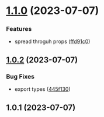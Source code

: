 # [1.1.0](https://github.com-oss/jquense/react-data-editor/compare/v1.0.2...v1.1.0) (2023-07-07)


### Features

* spread throguh props ([ffd91c0](https://github.com-oss/jquense/react-data-editor/commit/ffd91c07d2f2edd407173a721ad8017be2d1c84e))





## [1.0.2](https://github.com-oss/jquense/react-data-editor/compare/v1.0.1...v1.0.2) (2023-07-07)


### Bug Fixes

* export types ([445f130](https://github.com-oss/jquense/react-data-editor/commit/445f1301e3bcde9d1d73d0860a2e981196835def))





## 1.0.1 (2023-07-07)





